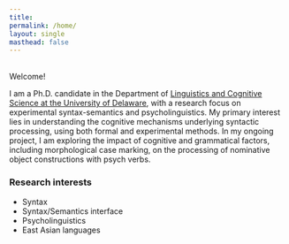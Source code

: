 ```yaml
---
title: 
permalink: /home/
layout: single
masthead: false
---
```

<br>
Welcome!

I am a Ph.D. candidate in the Department of [Linguistics and Cognitive Science at the University of Delaware](https://www.lingcogsci.udel.edu), with a research focus on experimental syntax-semantics and psycholinguistics. My primary interest lies in understanding the cognitive mechanisms underlying syntactic processing, using both formal and experimental methods. 
In my ongoing project, I am exploring the impact of cognitive and grammatical factors, including morphological case marking, on the processing of nominative object constructions with psych verbs.


### Research interests

- Syntax
- Syntax/Semantics interface
- Psycholinguistics
- East Asian languages

